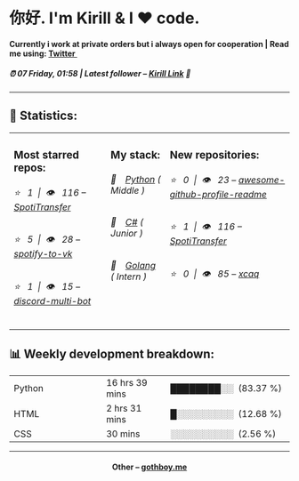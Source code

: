 
<h1>你好. I'm Kirill & I ❤️ code.</h1>
<h4>Currently i work at private orders but i always open for cooperation | Read me using: <a href="https://twitter.com/kiryssha">Twitter <img src="https://camo.githubusercontent.com/9bbddae7e626bda73c943e06b4568a7a02e193b4/68747470733a2f2f6564656e742e6769746875622e696f2f537570657254696e7949636f6e732f696d616765732f7376672f747769747465722e737667" width="10"></a></h4>
<h5>⏰ 07 Friday, 01:58 | Latest follower – <a href="https://github.com/catofsof/" target="_blank">Kirill Link</a> 👋</h5>
<hr>
<h2>📝 Statistics: </h2>
<table>
  <tr>
    <td valign="top">
      <h3>Most starred repos: </h3>
            <h6>⭐️&nbsp;&nbsp;&nbsp;1&nbsp;&nbsp;|&nbsp;&nbsp;👁&nbsp;&nbsp;&nbsp;116 – <a href='https://github.com/xcaq/SpotiTransfer'>SpotiTransfer</a></h6> 
      <h6>⭐️&nbsp;&nbsp;&nbsp;5&nbsp;&nbsp;|&nbsp;&nbsp;👁&nbsp;&nbsp;&nbsp;28 – <a href='https://github.com/xcaq/spotify-to-vk'>spotify-to-vk</a></h6> 
      <h6>⭐️&nbsp;&nbsp;&nbsp;1&nbsp;&nbsp;|&nbsp;&nbsp;👁&nbsp;&nbsp;&nbsp;15 – <a href='https://github.com/xcaq/discord-multi-bot'>discord-multi-bot</a></h6> 
    </td>
    <td valign="top">
      <h3>My stack: </h3>
      <h6>📒&emsp;<a href="https://github.com/xcaq?tab=repositories&q=&type=&language=python">Python</a> ( Middle )</h6>
      <h6>📗&emsp;<a href="https://github.com/xcaq?tab=repositories&q=&type=&language=c%23">C#</a> ( Junior )</h6>
      <h6>📘&emsp;<a href="https://github.com/xcaq?tab=repositories&q=&type=&language=golang">Golang</a> ( Intern )</h6>
      </td>
     <td valign="top">
      <h3>New repositories: </h3>
           <h6>⭐️&nbsp;&nbsp;&nbsp;0&nbsp;&nbsp;|&nbsp;&nbsp;👁&nbsp;&nbsp;&nbsp;23 – <a href='https://github.com/xcaq/awesome-github-profile-readme'>awesome-github-profile-readme</a></h6> 
      <h6>⭐️&nbsp;&nbsp;&nbsp;1&nbsp;&nbsp;|&nbsp;&nbsp;👁&nbsp;&nbsp;&nbsp;116 – <a href='https://github.com/xcaq/SpotiTransfer'>SpotiTransfer</a></h6> 
      <h6>⭐️&nbsp;&nbsp;&nbsp;0&nbsp;&nbsp;|&nbsp;&nbsp;👁&nbsp;&nbsp;&nbsp;85 – <a href='https://github.com/xcaq/xcaq'>xcaq</a></h6> 
        </td>
  </tr>
</table>
<h2>📊 Weekly development breakdown: </h2>
<table>
                <tr>
                    <td width=215px;>
                        Python
                    </td>
                    <td>
                        16 hrs 39 mins
                    </td>
                    <td>
                        ████████░░&nbsp;&nbsp;(83.37 %)
                    </td>
                </tr>
                <tr>
                    <td width=220px;>
                        HTML
                    </td>
                    <td width=145px;>
                        2 hrs 31 mins
                    </td>
                    <td width=230px;>
                        █░░░░░░░░░&nbsp;&nbsp;(12.68 %)
                    </td>
                </tr>
                <tr>
                    <td width=220px;>
                        CSS
                    </td>
                    <td width=145px;>
                        30 mins
                    </td>
                    <td width=230px;>
                        ░░░░░░░░░░&nbsp;&nbsp;(2.56 %)
                    </td>
                </tr></table>
<hr>
<h4 align="center">Other – <a href='http://gothboy.me' target="_blank">gothboy.me</a><h4>
    